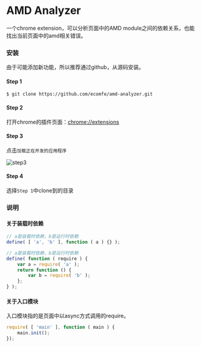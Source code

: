 AMD Analyzer
=====================

一个chrome extension，可以分析页面中的AMD module之间的依赖关系，也能找出当前页面中的amd相关错误。


### 安装

由于可能添加新功能，所以推荐通过github，从源码安装。

#### Step 1

```
$ git clone https://github.com/ecomfe/amd-analyzer.git
```

#### Step 2

打开chrome的插件页面：[chrome://extensions](chrome://extensions)

#### Step 3

点击`加载正在开发的应用程序`

![step3](http://boscdn.bpc.baidu.com/mms-res/amd/install.png)

#### Step 4

选择`Step 1`中clone到的目录

### 说明

#### 关于装载时依赖

```javascript
// a是装载时依赖，b是运行时依赖
define( [ 'a', 'b' ], function ( a ) {} );

// a是装载时依赖，b是运行时依赖
define( function ( require ) {
    var a = require( 'a' );
    return function () {
        var b = require( 'b' );
    };
} );
```

#### 关于入口模块

入口模块指的是页面中以async方式调用的require。

```javascript
require( [ 'main' ], function ( main ) {
    main.init();
});
```












